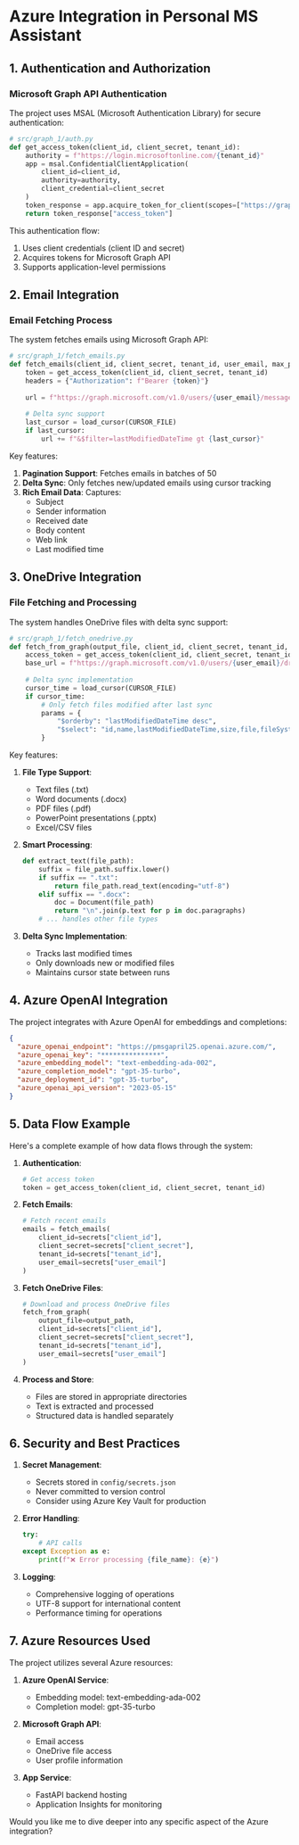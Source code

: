 # Azure Integration in Personal MS Assistant

## 1. Authentication and Authorization

### Microsoft Graph API Authentication
The project uses MSAL (Microsoft Authentication Library) for secure authentication:

```python
# src/graph_1/auth.py
def get_access_token(client_id, client_secret, tenant_id):
    authority = f"https://login.microsoftonline.com/{tenant_id}"
    app = msal.ConfidentialClientApplication(
        client_id=client_id,
        authority=authority,
        client_credential=client_secret
    )
    token_response = app.acquire_token_for_client(scopes=["https://graph.microsoft.com/.default"])
    return token_response["access_token"]
```

This authentication flow:
1. Uses client credentials (client ID and secret)
2. Acquires tokens for Microsoft Graph API
3. Supports application-level permissions

## 2. Email Integration

### Email Fetching Process
The system fetches emails using Microsoft Graph API:

```python
# src/graph_1/fetch_emails.py
def fetch_emails(client_id, client_secret, tenant_id, user_email, max_pages=10):
    token = get_access_token(client_id, client_secret, tenant_id)
    headers = {"Authorization": f"Bearer {token}"}
    
    url = f"https://graph.microsoft.com/v1.0/users/{user_email}/messages?$top=50"
    
    # Delta sync support
    last_cursor = load_cursor(CURSOR_FILE)
    if last_cursor:
        url += f"&$filter=lastModifiedDateTime gt {last_cursor}"
```

Key features:
1. **Pagination Support**: Fetches emails in batches of 50
2. **Delta Sync**: Only fetches new/updated emails using cursor tracking
3. **Rich Email Data**: Captures:
   - Subject
   - Sender information
   - Received date
   - Body content
   - Web link
   - Last modified time

## 3. OneDrive Integration

### File Fetching and Processing
The system handles OneDrive files with delta sync support:

```python
# src/graph_1/fetch_onedrive.py
def fetch_from_graph(output_file, client_id, client_secret, tenant_id, user_email):
    access_token = get_access_token(client_id, client_secret, tenant_id)
    base_url = f"https://graph.microsoft.com/v1.0/users/{user_email}/drive/root:/FXStrategy:/children"
    
    # Delta sync implementation
    cursor_time = load_cursor(CURSOR_FILE)
    if cursor_time:
        # Only fetch files modified after last sync
        params = {
            "$orderby": "lastModifiedDateTime desc",
            "$select": "id,name,lastModifiedDateTime,size,file,fileSystemInfo"
        }
```

Key features:
1. **File Type Support**:
   - Text files (.txt)
   - Word documents (.docx)
   - PDF files (.pdf)
   - PowerPoint presentations (.pptx)
   - Excel/CSV files

2. **Smart Processing**:
   ```python
   def extract_text(file_path):
       suffix = file_path.suffix.lower()
       if suffix == ".txt":
           return file_path.read_text(encoding="utf-8")
       elif suffix == ".docx":
           doc = Document(file_path)
           return "\n".join(p.text for p in doc.paragraphs)
       # ... handles other file types
   ```

3. **Delta Sync Implementation**:
   - Tracks last modified times
   - Only downloads new or modified files
   - Maintains cursor state between runs

## 4. Azure OpenAI Integration

The project integrates with Azure OpenAI for embeddings and completions:

```json
{
  "azure_openai_endpoint": "https://pmsgapril25.openai.azure.com/",
  "azure_openai_key": "***************",
  "azure_embedding_model": "text-embedding-ada-002",
  "azure_completion_model": "gpt-35-turbo",
  "azure_deployment_id": "gpt-35-turbo",
  "azure_openai_api_version": "2023-05-15"
}
```

## 5. Data Flow Example

Here's a complete example of how data flows through the system:

1. **Authentication**:
   ```python
   # Get access token
   token = get_access_token(client_id, client_secret, tenant_id)
   ```

2. **Fetch Emails**:
   ```python
   # Fetch recent emails
   emails = fetch_emails(
       client_id=secrets["client_id"],
       client_secret=secrets["client_secret"],
       tenant_id=secrets["tenant_id"],
       user_email=secrets["user_email"]
   )
   ```

3. **Fetch OneDrive Files**:
   ```python
   # Download and process OneDrive files
   fetch_from_graph(
       output_file=output_path,
       client_id=secrets["client_id"],
       client_secret=secrets["client_secret"],
       tenant_id=secrets["tenant_id"],
       user_email=secrets["user_email"]
   )
   ```

4. **Process and Store**:
   - Files are stored in appropriate directories
   - Text is extracted and processed
   - Structured data is handled separately

## 6. Security and Best Practices

1. **Secret Management**:
   - Secrets stored in `config/secrets.json`
   - Never committed to version control
   - Consider using Azure Key Vault for production

2. **Error Handling**:
   ```python
   try:
       # API calls
   except Exception as e:
       print(f"❌ Error processing {file_name}: {e}")
   ```

3. **Logging**:
   - Comprehensive logging of operations
   - UTF-8 support for international content
   - Performance timing for operations

## 7. Azure Resources Used

The project utilizes several Azure resources:
1. **Azure OpenAI Service**:
   - Embedding model: text-embedding-ada-002
   - Completion model: gpt-35-turbo

2. **Microsoft Graph API**:
   - Email access
   - OneDrive file access
   - User profile information

3. **App Service**:
   - FastAPI backend hosting
   - Application Insights for monitoring

Would you like me to dive deeper into any specific aspect of the Azure integration?

